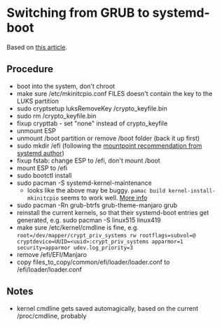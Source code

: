Switching from GRUB to systemd-boot
===================================

Based on [this article](https://forum.manjaro.org/t/how-to-convert-to-systemd-boot/128946).

## Procedure
- boot into the system, don't chroot
- make sure /etc/mkinitcpio.conf FILES doesn't contain the key to the LUKS partition
- sudo cryptsetup luksRemoveKey <luks partition> /crypto_keyfile.bin
- sudo rm /crypto_keyfile.bin
- fixup crypttab - set "none" instead of crypto_keyfile
- unmount ESP
- unmount /boot partition or remove /boot folder (back it up first)
- sudo mkdir /efi (following the [mountpoint recommendation from systemd author](https://github.com/systemd/systemd/pull/3757#issuecomment-234290236))
- fixup fstab: change ESP to /efi, don't mount /boot
- mount ESP to /efi
- sudo bootctl install
- sudo pacman -S systemd-kernel-maintenance
  - looks like the above may be buggy. `pamac build kernel-install-mkinitcpio` seems to work well.
    [More info](https://forum.manjaro.org/t/systemd-kernel-maintenance-stopped-producing-initrd-after-2023-06-04-update/145257)
- sudo pacman -Rn grub-btrfs grub-theme-manjaro grub
- reinstall the current kernels, so that their systemd-boot entries get generated, e.g. sudo pacman -S linux515 linux419
- make sure /etc/kernel/cmdline is fine, e.g.
  `root=/dev/mapper/crypt_priv_systems rw rootflags=subvol=@ cryptdevice=UUID=<uuid>:crypt_priv_systems apparmor=1 security=apparmor udev.log_priority=3`
- remove /efi/EFI/Manjaro
- copy files_to_copy/common/efi/loader/loader.conf to /efi/loader/loader.conf

## Notes
- kernel cmdline gets saved automagically, based on the current /proc/cmdline, probably
